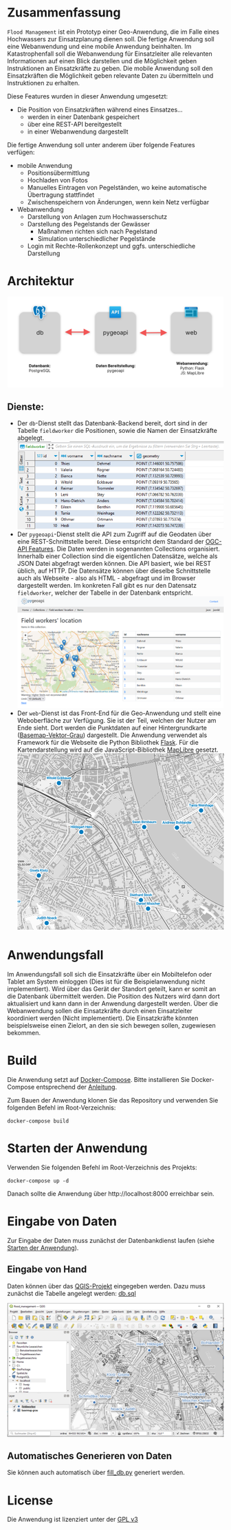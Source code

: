# Zusammenfassung

`Flood Management` ist ein Prototyp einer Geo-Anwendung, die im Falle eines Hochwassers zur Einsatzplanung dienen soll. 
Die fertige Anwendung soll eine Webanwendung und eine mobile Anwendung beinhalten. 
Im Katastrophenfall soll die Webanwendung für Einsatzleiter alle relevanten Informationen auf einen Blick darstellen und 
die Möglichkeit geben Instruktionen an Einsatzkräfte zu geben. 
Die mobile Anwendung soll den Einsatzkräften die Möglichkeit geben relevante Daten zu übermitteln und Instruktionen zu
erhalten.

Diese Features wurden in dieser Anwendung umgesetzt:
* Die Position von Einsatzkräften während eines Einsatzes... 
  * werden in einer Datenbank gespeichert
  * über eine REST-API bereitgestellt
  * in einer Webanwendung dargestellt 

Die fertige Anwendung soll unter anderem über folgende Features verfügen:

* mobile Anwendung 
  * Positionsübermittlung
  * Hochladen von Fotos
  * Manuelles Eintragen von Pegelständen, wo keine automatische Übertragung stattfindet
  * Zwischenspeichern von Änderungen, wenn kein Netz verfügbar
* Webanwendung
  * Darstellung von Anlagen zum Hochwasserschutz
  * Darstellung des Pegelstands der Gewässer
    * Maßnahmen richten sich nach Pegelstand
    * Simulation unterschiedlicher Pegelstände
  * Login mit Rechte-Rollenkonzept und ggfs. unterschiedliche Darstellung

# Architektur

![flood_management_components.svg](img/flood_management_components.png)

## Dienste:
* Der `db`-Dienst stellt das Datenbank-Backend bereit, dort sind in der Tabelle `fieldworker` die Positionen, sowie die 
Namen der Einsatzkräfte abgelegt. 
![db.png](img%2Fdb.png)
* Der `pygeoapi`-Dienst stellt die API zum Zugriff auf die Geodaten über eine REST-Schnittstelle bereit. Diese 
entspricht dem Standard der [OGC-API Features](https://ogcapi.ogc.org/features/). Die Daten werden in sogenannten 
Collections organisiert. Innerhalb einer Collection sind die eigentlichen Datensätze, welche als JSON Datei abgefragt 
werden können. Die API basiert, wie bei REST üblich, auf HTTP. Die Datensätze können über dieselbe Schnittstelle auch als
Webseite - also als HTML - abgefragt und im Browser dargestellt werden. Im konkreten Fall gibt es nur den Datensatz 
`fieldworker`, welcher der Tabelle in der Datenbank entspricht.
![pygeoapi.png](img%2Fpygeoapi.png)
* Der `web`-Dienst ist das Front-End für die Geo-Anwendung und stellt eine Weboberfläche zur Verfügung. Sie ist der Teil, 
welchen der Nutzer am Ende sieht. Dort werden die Punktdaten auf einer Hintergrundkarte 
([Basemap-Vektor-Grau](https://sgx.geodatenzentrum.de/gdz_basemapde_vektor/styles/bm_web_gry.json)) dargestellt. Die 
Anwendung verwendet als Framework für die Webseite die Python Bibliothek [Flask](https://flask.palletsprojects.com/). 
Für die Kartendarstellung wird auf die JavaScript-Bibliothek [MapLibre](https://maplibre.org/) gesetzt.
![web.png](img%2Fweb.png)
# Anwendungsfall

Im Anwendungsfall soll sich die Einsatzkräfte über ein Mobiltelefon oder Tablet am System einloggen (Dies ist für die 
Beispielanwendung nicht implementiert). Wird über das Gerät der Standort geteilt, kann er somit an die Datenbank 
übermittelt werden. Die Position des Nutzers wird dann dort aktualisiert und kann dann in der Anwendung dargestellt 
werden. Über die Webanwendung sollen die Einsatzkräfte durch einen Einsatzleiter koordiniert werden (Nicht 
implementiert). Die Einsatzkräfte könnten beispielsweise einen Zielort, an den sie sich bewegen sollen, zugewiesen 
bekommen.

# Build

Die Anwendung setzt auf [Docker-Compose](https://docs.docker.com/compose/). Bitte installieren Sie Docker-Compose 
entsprechend der [Anleitung](https://docs.docker.com/compose/gettingstarted/).

Zum Bauen der Anwendung klonen Sie das Repository und verwenden Sie folgenden Befehl im Root-Verzeichnis:

```shell
docker-compose build
```

# Starten der Anwendung

Verwenden Sie folgenden Befehl im Root-Verzeichnis des Projekts:

```shell
docker-compose up -d
```
Danach sollte die Anwendung über http://localhost:8000 erreichbar sein.

# Eingabe von Daten

Zur Eingabe der Daten muss zunächst der Datenbankdienst laufen
(siehe [Starten der Anwendung](#Starten-der-Anwendung)).

## Eingabe von Hand

Daten können über das [QGIS-Projekt](qgis/flood_management.qgz) eingegeben werden. Dazu muss zunächst die Tabelle 
angelegt werden: [db.sql](db/db.sql)

![qgis.png](img/qgis.png)

## Automatisches Generieren von Daten

Sie können auch automatisch über [fill_db.py](db/fill_db.py) generiert werden.

# License

Die Anwendung ist lizenziert unter der [GPL v3](LICENSE)
